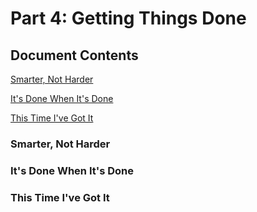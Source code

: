 # Part 4: Getting Things Done

## Document Contents
[Smarter, Not Harder](#smarter-not-harder)

[It's Done When It's Done](#its-done-when-its-done)

[This Time I've Got It](#this-time-ive-got-it)

### Smarter, Not Harder

### It's Done When It's Done

### This Time I've Got It

